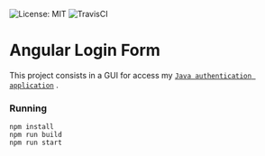 ![License: MIT](https://img.shields.io/badge/License-MIT-blue.svg)
![TravisCI](https://travis-ci.org/valandro/angular-login-form.svg?branch=master)

# Angular Login Form

This project consists in a GUI for access my [`Java authentication application`](https://github.com/valandro/java-auth-spring) .

### Running

```
npm install
npm run build
npm run start
```

